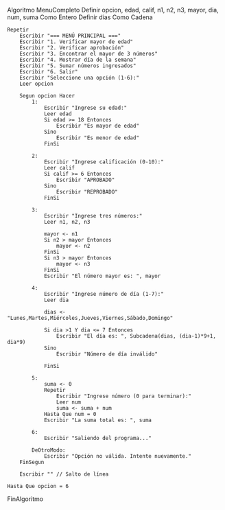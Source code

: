 Algoritmo MenuCompleto
	Definir opcion, edad, calif, n1, n2, n3, mayor, dia, num, suma Como Entero
    Definir dias Como Cadena
    
    Repetir
        Escribir "=== MENÚ PRINCIPAL ==="
        Escribir "1. Verificar mayor de edad"
        Escribir "2. Verificar aprobación"
        Escribir "3. Encontrar el mayor de 3 números"
        Escribir "4. Mostrar día de la semana"
        Escribir "5. Sumar números ingresados"
        Escribir "6. Salir"
        Escribir "Seleccione una opción (1-6):"
        Leer opcion
        
        Segun opcion Hacer
            1:
                Escribir "Ingrese su edad:"
                Leer edad
                Si edad >= 18 Entonces
                    Escribir "Es mayor de edad"
                Sino
                    Escribir "Es menor de edad"
                FinSi
                
            2:
                Escribir "Ingrese calificación (0-10):"
                Leer calif
                Si calif >= 6 Entonces
                    Escribir "APROBADO"
                Sino
                    Escribir "REPROBADO"
                FinSi
                
            3:
                Escribir "Ingrese tres números:"
                Leer n1, n2, n3
                
                mayor <- n1
                Si n2 > mayor Entonces
                    mayor <- n2
                FinSi
                Si n3 > mayor Entonces
                    mayor <- n3
                FinSi
                Escribir "El número mayor es: ", mayor
                
            4:
                Escribir "Ingrese número de día (1-7):"
                Leer dia
                
                dias <- "Lunes,Martes,Miércoles,Jueves,Viernes,Sábado,Domingo"
                
                Si dia >1 Y dia <= 7 Entonces
                    Escribir "El día es: ", Subcadena(dias, (dia-1)*9+1, dia*9)
                Sino
                    Escribir "Número de día inválido"
					
                FinSi
                
            5:
                suma <- 0
                Repetir
                    Escribir "Ingrese número (0 para terminar):"
                    Leer num
                    suma <- suma + num
                Hasta Que num = 0
                Escribir "La suma total es: ", suma
                
            6:
                Escribir "Saliendo del programa..."
                
            DeOtroModo:
                Escribir "Opción no válida. Intente nuevamente."
        FinSegun
        
        Escribir "" // Salto de línea
        
    Hasta Que opcion = 6
FinAlgoritmo
